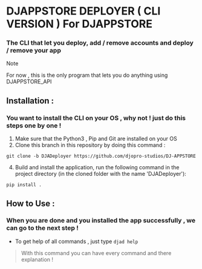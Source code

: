 # DJAPPSTORE DEPLOYER ( CLI VERSION ) For DJAPPSTORE
### The CLI that let you deploy, add / remove accounts and deploy / remove your app

> [!NOTE]
> For now , this is the only program that lets you do anything using DJAPPSTORE_API

## Installation :
### You want to install the CLI on your OS , why not ! just do this steps one by one !

1. Make sure that the Python3 , Pip and Git are installed on your OS
2. Clone this branch in this repository by doing this command : 
```
git clone -b DJADeployer https://github.com/djopro-studios/DJ-APPSTORE
```
4. Build and install the application, run the following command in the project directory (in the cloned folder with the name 'DJADeployer'): 
```
pip install .
```
## How to Use :
### When you are done and you installed the app successfully , we can go to the next step !

- To get help of all commands , just type `djad help`
> With this command you can have every command and there explanation !
